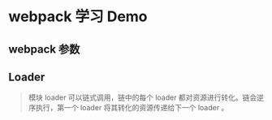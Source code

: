 # webpack 学习 Demo

## webpack 参数

## Loader

> 模块 loader 可以链式调用，链中的每个 loader 都对资源进行转化。链会逆序执行，第一个 loader 将其转化的资源传递给下一个 loader 。
